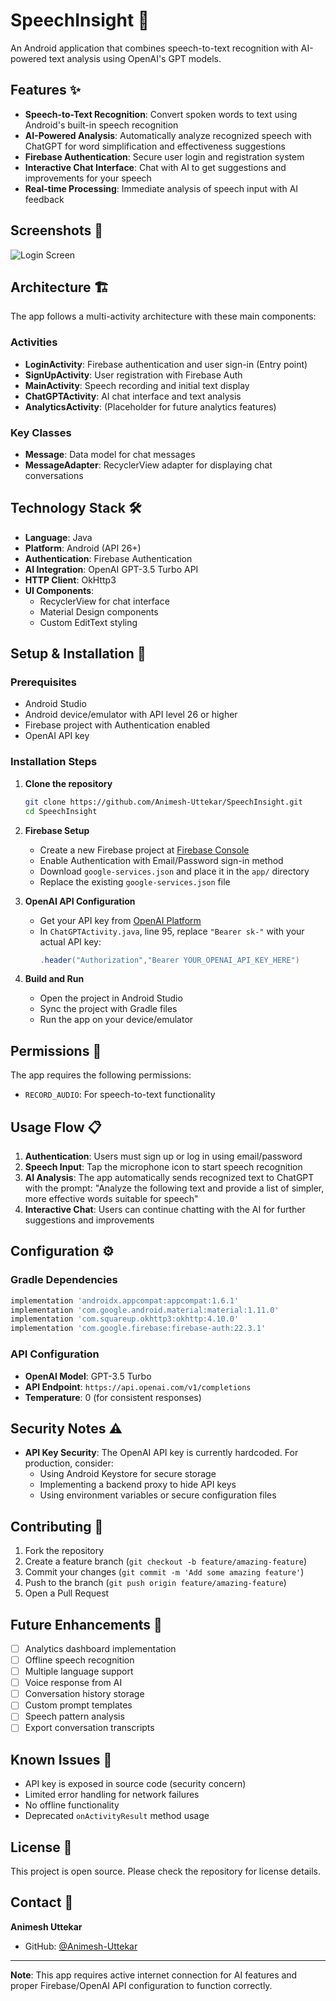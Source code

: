 # SpeechInsight 🎤

An Android application that combines speech-to-text recognition with AI-powered text analysis using OpenAI's GPT models.

## Features ✨

- **Speech-to-Text Recognition**: Convert spoken words to text using Android's built-in speech recognition
- **AI-Powered Analysis**: Automatically analyze recognized speech with ChatGPT for word simplification and effectiveness suggestions  
- **Firebase Authentication**: Secure user login and registration system
- **Interactive Chat Interface**: Chat with AI to get suggestions and improvements for your speech
- **Real-time Processing**: Immediate analysis of speech input with AI feedback

## Screenshots 📱

![Login Screen](signin_page.png)

## Architecture 🏗️

The app follows a multi-activity architecture with these main components:

### Activities
- **LoginActivity**: Firebase authentication and user sign-in (Entry point)
- **SignUpActivity**: User registration with Firebase Auth
- **MainActivity**: Speech recording and initial text display
- **ChatGPTActivity**: AI chat interface and text analysis
- **AnalyticsActivity**: (Placeholder for future analytics features)

### Key Classes
- **Message**: Data model for chat messages
- **MessageAdapter**: RecyclerView adapter for displaying chat conversations

## Technology Stack 🛠️

- **Language**: Java
- **Platform**: Android (API 26+)
- **Authentication**: Firebase Authentication
- **AI Integration**: OpenAI GPT-3.5 Turbo API
- **HTTP Client**: OkHttp3
- **UI Components**: 
  - RecyclerView for chat interface
  - Material Design components
  - Custom EditText styling

## Setup & Installation 🚀

### Prerequisites
- Android Studio
- Android device/emulator with API level 26 or higher
- Firebase project with Authentication enabled
- OpenAI API key

### Installation Steps

1. **Clone the repository**
   ```bash
   git clone https://github.com/Animesh-Uttekar/SpeechInsight.git
   cd SpeechInsight
   ```

2. **Firebase Setup**
   - Create a new Firebase project at [Firebase Console](https://console.firebase.google.com/)
   - Enable Authentication with Email/Password sign-in method
   - Download `google-services.json` and place it in the `app/` directory
   - Replace the existing `google-services.json` file

3. **OpenAI API Configuration**
   - Get your API key from [OpenAI Platform](https://platform.openai.com/api-keys)
   - In `ChatGPTActivity.java`, line 95, replace `"Bearer sk-"` with your actual API key:
     ```java
     .header("Authorization","Bearer YOUR_OPENAI_API_KEY_HERE")
     ```

4. **Build and Run**
   - Open the project in Android Studio
   - Sync the project with Gradle files
   - Run the app on your device/emulator

## Permissions 🔐

The app requires the following permissions:
- `RECORD_AUDIO`: For speech-to-text functionality

## Usage Flow 📋

1. **Authentication**: Users must sign up or log in using email/password
2. **Speech Input**: Tap the microphone icon to start speech recognition
3. **AI Analysis**: The app automatically sends recognized text to ChatGPT with the prompt: "Analyze the following text and provide a list of simpler, more effective words suitable for speech"
4. **Interactive Chat**: Users can continue chatting with the AI for further suggestions and improvements

## Configuration ⚙️

### Gradle Dependencies
```gradle
implementation 'androidx.appcompat:appcompat:1.6.1'
implementation 'com.google.android.material:material:1.11.0'
implementation 'com.squareup.okhttp3:okhttp:4.10.0'
implementation 'com.google.firebase:firebase-auth:22.3.1'
```

### API Configuration
- **OpenAI Model**: GPT-3.5 Turbo
- **API Endpoint**: `https://api.openai.com/v1/completions`
- **Temperature**: 0 (for consistent responses)

## Security Notes ⚠️

- **API Key Security**: The OpenAI API key is currently hardcoded. For production, consider:
  - Using Android Keystore for secure storage
  - Implementing a backend proxy to hide API keys
  - Using environment variables or secure configuration files

## Contributing 🤝

1. Fork the repository
2. Create a feature branch (`git checkout -b feature/amazing-feature`)
3. Commit your changes (`git commit -m 'Add some amazing feature'`)
4. Push to the branch (`git push origin feature/amazing-feature`)
5. Open a Pull Request

## Future Enhancements 🚀

- [ ] Analytics dashboard implementation
- [ ] Offline speech recognition
- [ ] Multiple language support
- [ ] Voice response from AI
- [ ] Conversation history storage
- [ ] Custom prompt templates
- [ ] Speech pattern analysis
- [ ] Export conversation transcripts

## Known Issues 🐛

- API key is exposed in source code (security concern)
- Limited error handling for network failures
- No offline functionality
- Deprecated `onActivityResult` method usage

## License 📄

This project is open source. Please check the repository for license details.

## Contact 📧

**Animesh Uttekar**
- GitHub: [@Animesh-Uttekar](https://github.com/Animesh-Uttekar)

---

**Note**: This app requires active internet connection for AI features and proper Firebase/OpenAI API configuration to function correctly.